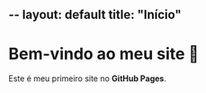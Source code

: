 --
layout: default
title: "Início"
---

# Bem-vindo ao meu site 🎉

Este é meu primeiro site no **GitHub Pages**.
